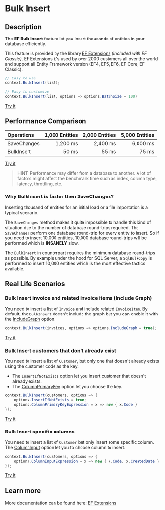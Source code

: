 # Bulk Insert

## Description
The **EF Bulk Insert** feature let you insert thousands of entities in your database efficiently.

This feature is provided by the library [EF Extensions](https://entityframework-extensions.net/bulk-insert) _(Included with EF Classic)_. EF Extensions it's used by over 2000 customers all over the world and support all Entity Framework version (EF4, EF5, EF6, EF Core, EF Classic).

```csharp
// Easy to use
context.BulkInsert(list);

// Easy to customize
context.BulkInsert(list, options => options.BatchSize = 100);
```
[Try it](https://dotnetfiddle.net/7PnUvq)

## Performance Comparison

| Operations      | 1,000 Entities | 2,000 Entities | 5,000 Entities |
| :-------------- | -------------: | -------------: | -------------: |
| SaveChanges     | 1,200 ms       | 2,400 ms       | 6,000 ms       |
| BulkInsert      | 50 ms          | 55 ms          | 75 ms          |

[Try it](https://dotnetfiddle.net/hfbiys)

> HINT: Performance may differ from a database to another. A lot of factors might affect the benchmark time such as index, column type, latency, throttling, etc.

### Why BulkInsert is faster then SaveChanges?
Inserting thousand of entities for an initial load or a file importation is a typical scenario.

The `SaveChanges` method makes it quite impossible to handle this kind of situation due to the number of database round-trips required. The `SaveChanges` perform one database round-trip for every entity to insert. So if you need to insert 10,000 entities, 10,000 database round-trips will be performed which is **INSANELY** slow.

The `BulkInsert` in counterpart requires the minimum database round-trips as possible. By example under the hood for SQL Server, a `SqlBulkCopy` is performed to insert 10,000 entities which is the most effective tactics available.

## Real Life Scenarios

### Bulk Insert invoice and related invoice items (Include Graph)
You need to insert a list of `Invoice` and include related `InvoiceItem`. By default, the `BulkInsert` doesn't include the graph but you can enable it with the [IncludeGraph](https://entityframework-extensions.net/include-graph) option.

```csharp
context.BulkInsert(invoices, options => options.IncludeGraph = true);
```
[Try it](https://dotnetfiddle.net/DGkPHC)

### Bulk Insert customers that don't already exist
You need to insert a list of `Customer`, but only one that doesn't already exists using the customer code as the key.

- The `InsertIfNotExists` option let you insert customer that doesn't already exists.
- The [ColumnPrimaryKey](https://entityframework-extensions.net/column#column-primary-key) option let you choose the key.

```csharp
context.BulkInsert(customers, options => {
    options.InsertIfNotExists = true;
    options.ColumnPrimaryKeyExpression = x => new { x.Code };
});
```
[Try it](https://dotnetfiddle.net/CtwBQw)

### Bulk Insert specific columns
You need to insert a list of `Customer` but only insert some specific column. The [ColumnInput](https://entityframework-extensions.net/column#column-input) option let you to choose column to insert.

```csharp
context.BulkInsert(customers, options => {
    options.ColumnInputExpression = x => new { x.Code, x.CreatedDate };
});
```
[Try it](https://dotnetfiddle.net/x5qTfp)

## Learn more

More documentation can be found here: [EF Extensions](https://entityframework-extensions.net/bulk-insert)
